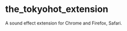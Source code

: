 the_tokyohot_extension
======================

A sound effect extension for Chrome and Firefox, Safari.

